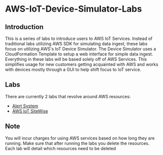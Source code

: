 # AWS-IoT-Device-Simulator-Labs

## Introduction
This is a series of labs to introduce users to AWS IoT Services. Instead of traditional labs utilizing AWS SDK for simulating data ingest, these labs focus on utilizing AWS's IoT Device Simulator. The Device Simulator uses a CloudFormation Template to setup a web interface for simple data ingest. Everything in these labs will be based solely off of AWS Services. This simplifies usage for new customers getting acquainted with AWS and works with devices mostly through a GUI to help shift focus to IoT service.

## Labs
There are currently 2 labs that revolve around AWS resources:
* [Alert System](./AlertSystem.md)
* [AWS IoT SiteWise](./SiteWise.md)

## Note
You will incur charges for using AWS services based on how long they are running. Make sure that after running the labs you delete the resources. Each lab will detail which resources need to be deleted
